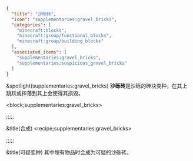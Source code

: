 ```json
{
  "title": "沙砾砖",
  "icon": "supplementaries:gravel_bricks",
  "categories": [
    "minecraft:blocks",
    "minecraft:group/functional_blocks",
    "minecraft:group/building_blocks"
  ],
  "associated_items": [
    "supplementaries:gravel_bricks",
    "supplementaries:suspicious_gravel_bricks"
  ]
}
```

&spotlight(supplementaries:gravel_bricks)
**沙砾砖**是沙砾的砖块变种，在其上跳跃或摔落到其上会使得其损毁。

<block;supplementaries:gravel_bricks>

;;;;;

&title(合成)
<recipe;supplementaries:gravel_bricks>

;;;;;

&title(可疑变种)
其中埋有物品时会成为可疑的沙砾砖。

